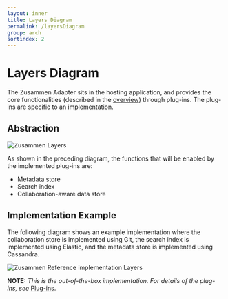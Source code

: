 ```yaml
---
layout: inner
title: Layers Diagram
permalink: /layersDiagram
group: arch
sortindex: 2
---
```

# Layers Diagram

The Zusammen Adapter sits in the hosting application, and provides the core functionalities (described in the [overview](overview)) through plug-ins. The plug-ins are specific to an implementation. 

## Abstraction

![Zusammen Layers](images/layers_diagram.png)

As shown in the preceding diagram, the functions that will be enabled by the implemented plug-ins are:
* Metadata store
* Search index
* Collaboration-aware data store 

## Implementation Example

The following diagram shows an example implementation where the collaboration store is implemented using Git, the search index is implemented using Elastic, and the metadata store is implemented using Cassandra.

![Zusammen Reference implementation Layers](images/implementation_example.png)

**NOTE:** _This is the out-of-the-box implementation. For details of the plug-ins, see_ [Plug-ins](plugins).

